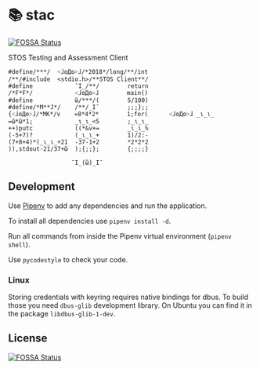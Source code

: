 # 📚 stac
[![FOSSA Status](https://app.fossa.io/api/projects/git%2Bgithub.com%2FLiquidLemon%2Fstac.svg?type=shield)](https://app.fossa.io/projects/git%2Bgithub.com%2FLiquidLemon%2Fstac?ref=badge_shield)


STOS Testing and Assessment Client

    #define/***/  ˂ɺʘДʘ˃ɺ/*2018*/long/**/int
    /**/#include  <stdio.h>/**STOS Client**/
    #define            ¯I_/**/        return
    /*F*F*/            ˂ɺʘДʘ˃ɺ        main()
    #define            ὢ/***/(        5/100)
    #define/*M**J*/    /**/_I¯        ;;;};;
    {˂ɺʘДʘ˃ɺ/*MK*/v    =8*4*2*        1;for(      ˂ɺʘДʘ˃ɺ _ɩ_ɩ_
    =ὢ*ὢ*1;            _ɩ_ɩ_<5        ;_ɩ_ɩ_
    ++)putc            ((*&v+=        _ɩ_ɩ_%
    (-5+7)?            (_ɩ_ɩ_+        1)/2:-
    (7+8+4)*(_ɩ_ɩ_+21  -37-1+2        *2*2*2
    )),stdout-21/37+ὢ  );{;;};        {;;;;}

                      ¯I_(ὢ)_I¯

## Development

Use [Pipenv](https://docs.pipenv.org/) to add any dependencies and run the
application.

To install all dependencies use `pipenv install -d`.

Run all commands from inside the Pipenv virtual environment (`pipenv shell`).

Use `pycodestyle` to check your code.

### Linux

Storing credentials with keyring requires native bindings for dbus. To build
those you need `dbus-glib` development library. On Ubuntu you can find it in the
package `libdbus-glib-1-dev`.


## License
[![FOSSA Status](https://app.fossa.io/api/projects/git%2Bgithub.com%2FLiquidLemon%2Fstac.svg?type=large)](https://app.fossa.io/projects/git%2Bgithub.com%2FLiquidLemon%2Fstac?ref=badge_large)